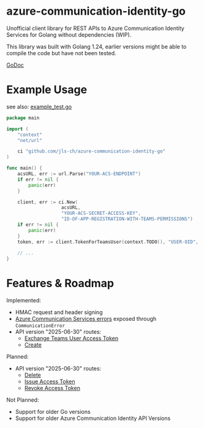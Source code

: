 # azure-communication-identity-go
Unofficial client library for REST APIs to Azure Communication Identity Services for Golang without dependencies (WIP).

This library was built with Golang 1.24, earlier versions might be able to compile the code but have not been tested.

[GoDoc](https://pkg.go.dev/github.com/jls-ch/azure-communication-identity-go)

# Example Usage

see also: [example_test.go](./example_test.go)

```go
package main

import (
	"context"
	"net/url"

	ci "github.com/jls-ch/azure-communication-identity-go"
)

func main() {
	acsURL, err := url.Parse("YOUR-ACS-ENDPOINT")
	if err != nil {
		panic(err)
	}

	client, err := ci.New(
			        acsURL,
			        "YOUR-ACS-SECRET-ACCESS-KEY",
			        "ID-OF-APP-REGISTRATION-WITH-TEAMS-PERMISSIONS")
	if err != nil {
		panic(err)
	}
	token, err := client.TokenForTeamsUser(context.TODO(), "USER-OID", "ENTRA-TOKEN-WITH-TEAMS-SCOPE")
	
    // ...
}

```


# Features & Roadmap

Implemented:
- HMAC request and header signing
- [Azure Communication Services errors](https://learn.microsoft.com/en-us/rest/api/communication/identity/communication-identity/create?view=rest-communication-identity-2025-06-30&tabs=HTTP#communicationerror) 
exposed through `CommunicationError`
- API version "2025-06-30" routes:
    - [Exchange Teams User Access Token](https://learn.microsoft.com/en-us/rest/api/communication/identity/communication-identity/exchange-teams-user-access-token?view=rest-communication-identity-2025-06-30&tabs=HTTP)
    - [Create](https://learn.microsoft.com/en-us/rest/api/communication/identity/communication-identity/create?view=rest-communication-identity-2025-06-30&tabs=HTTP)

Planned:
- API version "2025-06-30" routes:
    - [Delete](https://learn.microsoft.com/en-us/rest/api/communication/identity/communication-identity/delete?view=rest-communication-identity-2025-06-30&tabs=HTTP)
    - [Issue Access Token](https://learn.microsoft.com/en-us/rest/api/communication/identity/communication-identity/issue-access-token?view=rest-communication-identity-2025-06-30&tabs=HTTP)
    - [Revoke Access Token](https://learn.microsoft.com/en-us/rest/api/communication/identity/communication-identity/revoke-access-tokens?view=rest-communication-identity-2025-06-30&tabs=HTTP)

Not Planned:
- Support for older Go versions
- Support for older Azure Communication Identity API Versions

